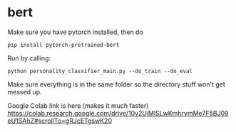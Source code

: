 # bert

Make sure you have pytorch installed, then do
```
pip install pytorch-pretrained-bert
```

Run by calling:
``` 
python personality_classifier_main.py --do_train --do_eval
```

Make sure everything is in the same folder so the directory stuff won't get messed up.

Google Colab link is here (makes it much faster)
https://colab.research.google.com/drive/10v2UjMlSLwKmhrymMe7F5BJ09eU1SAhZ#scrollTo=gRJcETgswK20
